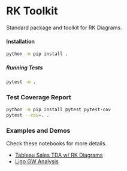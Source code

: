 # RK Toolkit

Standard package and toolkit for RK Diagrams.

#### Installation
``` sh
python -m pip install .
```
##### Running Tests

``` sh
pytest -m .
```

### Test Coverage Report

``` sh
python -m pip install pytest pytest-cov
pytest --cov=. .
```

### Examples and Demos

Check these notebooks for more details.

* [Tableau Sales TDA w/ RK Diagrams](https://github.com/animikhroy/rk_toolkit_pipeline_diagrams/blob/main/02_notebooks/rk_general_applications)
* [Ligo GW Analysis](https://github.com/animikhroy/rk_toolkit_pipeline_diagrams/tree/main/02_notebooks/rk_gw_mma)
